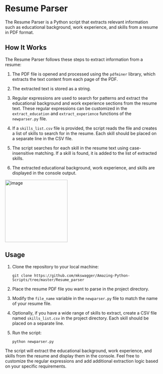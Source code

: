 # Resume Parser

The Resume Parser is a Python script that extracts relevant information such as educational background, work experience, and skills from a resume in PDF format.

## How It Works

The Resume Parser follows these steps to extract information from a resume:

1. The PDF file is opened and processed using the `pdfminer` library, which extracts the text content from each page of the PDF.

2. The extracted text is stored as a string.

3. Regular expressions are used to search for patterns and extract the educational background and work experience sections from the resume text. These regular expressions can be customized in the `extract_education` and `extract_experience` functions of the `newparser.py` file.

4. If a `skills_list.csv` file is provided, the script reads the file and creates a list of skills to search for in the resume. Each skill should be placed on a separate line in the CSV file.

5. The script searches for each skill in the resume text using case-insensitive matching. If a skill is found, it is added to the list of extracted skills.

6. The extracted educational background, work experience, and skills are displayed in the console output.

<img width="205" alt="image" src="https://github.com/mkswagger/Amazing-Python-Scripts/assets/34826479/3600c2f8-2fea-436d-8679-327e2ecdea81">


## Usage

1. Clone the repository to your local machine:

   ```shell
   git clone https://github.com/mkswagger/Amazing-Python-Scripts/tree/master/Resume_parser
   
2. Place the resume PDF file you want to parse in the project directory.

3. Modify the `file_name` variable in the `newparser.py` file to match the name of your resume file.

4. Optionally, if you have a wide range of skills to extract, create a CSV file named `skills_list.csv` in the project directory. Each skill should be placed on a separate line.

5. Run the script:

   ```shell
   python newparser.py

The script will extract the educational background, work experience, and skills from the resume and display them in the console.
Feel free to customize the regular expressions and add additional extraction logic based on your specific requirements.


